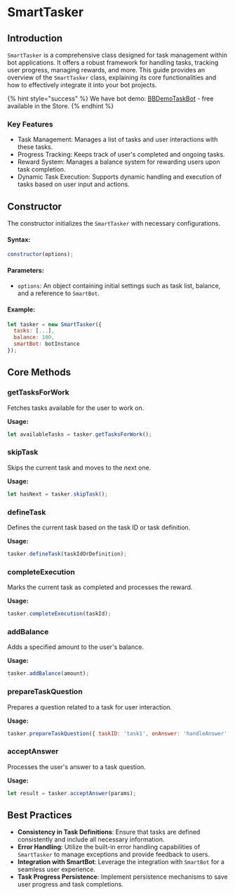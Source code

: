 # SmartTasker

## Introduction

`SmartTasker` is a comprehensive class designed for task management within bot applications. It offers a robust framework for handling tasks, tracking user progress, managing rewards, and more. This guide provides an overview of the `SmartTasker` class, explaining its core functionalities and how to effectively integrate it into your bot projects.

{% hint style="success" %}
We have bot demo: [BBDemoTaskBot](https://t.me/BBDemoTaskBot) - free available in the Store.&#x20;
{% endhint %}

### Key Features

* Task Management: Manages a list of tasks and user interactions with these tasks.
* Progress Tracking: Keeps track of user's completed and ongoing tasks.
* Reward System: Manages a balance system for rewarding users upon task completion.
* Dynamic Task Execution: Supports dynamic handling and execution of tasks based on user input and actions.

## Constructor

The constructor initializes the `SmartTasker` with necessary configurations.

#### Syntax:

```javascript
constructor(options);
```

#### Parameters:

* `options`: An object containing initial settings such as task list, balance, and a reference to `SmartBot`.

#### Example:

```javascript
let tasker = new SmartTasker({
  tasks: [...],
  balance: 100,
  smartBot: botInstance
});
```

## Core Methods

### getTasksForWork

Fetches tasks available for the user to work on.

**Usage:**

```javascript
let availableTasks = tasker.getTasksForWork();
```

### skipTask

Skips the current task and moves to the next one.

**Usage:**

```javascript
let hasNext = tasker.skipTask();
```

### defineTask

Defines the current task based on the task ID or task definition.

**Usage:**

```javascript
tasker.defineTask(taskIdOrDefinition);
```

### completeExecution

Marks the current task as completed and processes the reward.

**Usage:**

```javascript
tasker.completeExecution(taskId);
```

### addBalance

Adds a specified amount to the user's balance.

**Usage:**

```javascript
tasker.addBalance(amount);
```

### prepareTaskQuestion

Prepares a question related to a task for user interaction.

**Usage:**

```javascript
tasker.prepareTaskQuestion({ taskID: 'task1', onAnswer: 'handleAnswer' });
```

### acceptAnswer

Processes the user's answer to a task question.

**Usage:**

```javascript
let result = tasker.acceptAnswer(params);
```

###

## Best Practices

* **Consistency in Task Definitions**: Ensure that tasks are defined consistently and include all necessary information.
* **Error Handling**: Utilize the built-in error handling capabilities of `SmartTasker` to manage exceptions and provide feedback to users.
* **Integration with SmartBot**: Leverage the integration with `SmartBot` for a seamless user experience.
* **Task Progress Persistence**: Implement persistence mechanisms to save user progress and task completions.


